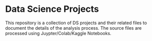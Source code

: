 # Data Science Projects
This repository is a collection of DS projects and their related files to document the details of the analysis process. The source files are processed using Juypter/Colab/Kaggle Notebooks.
